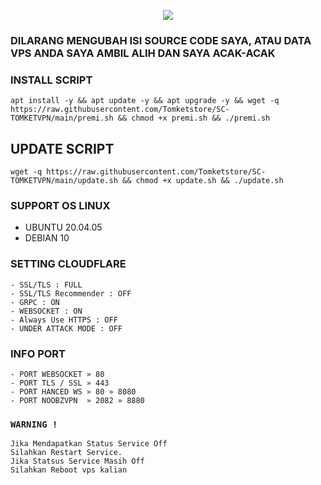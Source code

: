 <p align="center">
<img src="https://readme-typing-svg.herokuapp.com?color=%2336BCF7&center=true&vCenter=true&lines=S+C+R+I+P+T+ㅤBYㅤ+TOMKET+S+T+O+R+E" />
</p>

### DILARANG MENGUBAH ISI SOURCE CODE SAYA, ATAU DATA VPS ANDA SAYA AMBIL ALIH DAN SAYA ACAK-ACAK

### INSTALL SCRIPT 
```
apt install -y && apt update -y && apt upgrade -y && wget -q https://raw.githubusercontent.com/Tomketstore/SC-TOMKETVPN/main/premi.sh && chmod +x premi.sh && ./premi.sh
```

## UPDATE SCRIPT
```
wget -q https://raw.githubusercontent.com/Tomketstore/SC-TOMKETVPN/main/update.sh && chmod +x update.sh && ./update.sh
```

### SUPPORT OS LINUX
- UBUNTU 20.04.05
- DEBIAN 10

### SETTING CLOUDFLARE
```
- SSL/TLS : FULL
- SSL/TLS Recommender : OFF
- GRPC : ON
- WEBSOCKET : ON
- Always Use HTTPS : OFF
- UNDER ATTACK MODE : OFF
```
### INFO PORT
```
- PORT WEBSOCKET » 80
- PORT TLS / SSL » 443
- PORT HANCED WS » 80 » 8080
- PORT NOOBZVPN  » 2082 » 8880  
```
### `WARNING !`
```
Jika Mendapatkan Status Service Off
Silahkan Restart Service.
Jika Statsus Service Masih Off
Silahkan Reboot vps kalian
```
